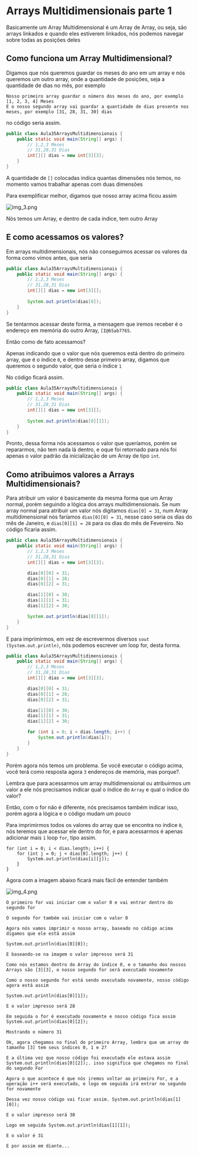 # Arrays Multidimensionais parte 1
Basicamente um Array Multidimensional é um Array de Array, ou seja, são arrays linkados e quando eles estiverem linkados,
nós podemos navegar sobre todas as posições deles

## Como funciona um Array Multidimensional?
Digamos que nós queremos guardar os meses do ano em um array e nós queremos um outro array, onde a quantidade de posições,
seja a quantidade de dias no mês, por exemplo

```text
Nosso primeiro array guardar o número dos meses do ano, por exemplo [1, 2, 3, 4] Meses
E o nosso segundo array vai guardar a quantidade de dias presente nos meses, por exemplo [31, 28, 31, 30] dias
```
no código seria assim.
```java
public class Aula35ArraysMultidimensionais {
    public static void main(String[] args) {
        // 1,2,3 Meses
        // 31,28,31 Dias
        int[][] dias = new int[3][3];
    }
}
```
A quantidade de `[]` colocadas indica quantas dimensões nós temos, no momento vamos trabalhar apenas com duas dimensões

Para exemplificar melhor, digamos que nosso array acima ficou assim

![img_3.png](img_3.png)

Nós temos um Array, e dentro de cada índice, tem outro Array

## E como acessamos os valores?
Em arrays multidimensionais, nós não conseguimos acessar os valores da forma como vimos antes, que seria
```java
public class Aula35ArraysMultidimensionais {
    public static void main(String[] args) {
        // 1,2,3 Meses
        // 31,28,31 Dias
        int[][] dias = new int[3][];
        
        System.out.println(dias[0]);
    }
}
```
Se tentarmos acessar deste forma, a mensagem que iremos receber é o endereço em memória do outro Array, `[I@65ab7765`.

Então como de fato acessamos?

Apenas indicando que o valor que nós queremos está dentro do primeiro array, que é o índice `0`, e dentro desse primeiro array, digamos que
queremos o segundo valor, que seria o índice `1`

No código ficará assim.
```java
public class Aula35ArraysMultidimensionais {
    public static void main(String[] args) {
        // 1,2,3 Meses
        // 31,28,31 Dias
        int[][] dias = new int[3][];
        
        System.out.println(dias[0][1]);
    }
}
```
Pronto, dessa forma nós acessamos o valor que queríamos, porém se repararmos, não tem nada lá dentro, e oque foi retornado para nós foi
apenas o valor padrão da inicialização de um Array de tipo `int`.

## Como atribuimos valores a Arrays Multidimensionais?
Para atribuir um valor é basicamente da mesma forma que um Array normal, porém seguindo a lógica dos arrays multidimensionais. 
Se num array normal para atribuir um valor nós digitamos `dias[0] = 31`, num Array multidimensional nós faríamos `dias[0][0] = 31`, nesse
caso seria os dias do mês de Janeiro, e `dias[0][1] = 28` para os dias do mês de Fevereiro. No código ficaria assim.

```java
public class Aula35ArraysMultidimensionais {
    public static void main(String[] args) {
        // 1,2,3 Meses
        // 31,28,31 Dias
        int[][] dias = new int[3][3];

        dias[0][0] = 31;
        dias[0][1] = 28;
        dias[0][2] = 31;

        dias[1][0] = 30;
        dias[1][1] = 31;
        dias[1][2] = 30;

        System.out.println(dias[0][1]);
    }
}
```
E para imprimirmos, em vez de escrevermos diversos `sout (System.out.println)`, nós podemos escrever um loop for, desta forma.
```java
public class Aula35ArraysMultidimensionais {
    public static void main(String[] args) {
        // 1,2,3 Meses
        // 31,28,31 Dias
        int[][] dias = new int[3][3];

        dias[0][0] = 31;
        dias[0][1] = 28;
        dias[0][2] = 31;

        dias[1][0] = 30;
        dias[1][1] = 31;
        dias[1][2] = 30;

        for (int i = 0; i < dias.length; i++) {
            System.out.println(dias[i]);
        }
    }
}
```
Porém agora nós temos um problema. Se você executar o código acima, você terá como resposta agora `3` endereços de memória, mas porque?.

Lembra que para acessarmos um array multidimensional ou atribuirmos um valor a ele nós precisamos indicar qual o índice do `Array` e
qual o índice do valor?

Então, com o for não é diferente, nós precisamos também indicar isso, porém agora a lógica e o código mudam um pouco

Para imprimirmos todos os valores do array que se encontra no índice `0`, nós teremos que acessar ele dentro do for, e para
acessarmos é apenas adicionar mais `1` loop `for`, tipo assim.
```text
for (int i = 0; i < dias.length; i++) {
    for (int j = 0; j < dias[0].length; j++) {
        System.out.println(dias[i][j]);
    }
}
```
Agora com a imagem abaixo ficará mais fácil de entender também

![img_4.png](img_4.png)

```text
O primeiro for vai iniciar com o valor 0 e vai entrar dentro do segundo for

O segundo for também vai iniciar com o valor 0

Agora nós vamos imprimir o nosso array, baseado no código acima digamos que ele está assim

System.out.println(dias[0][0]);

E baseando-se na imagem o valor impresso será 31

Como nós estamos dentro do Array do índice 0, e o tamanho dos nossos Arrays são [3][3], o nosso segundo for será executado novamente

Como o nosso segundo for está sendo executado novamente, nosso código agora está assim

System.out.println(dias[0][1]);

E o valor impresso será 28

Em seguida o for é executado novamente e nosso código fica assim System.out.println(dias[0][2]);

Mostrando o número 31

Ok, agora chegamos no final do primeiro Array, lembra que um array de tamanho [3] tem seus índices 0, 1 e 2?

E a última vez que nosso código foi executado ele estava assim System.out.println(dias[0][2]);. isso significa que chegamos no final do segundo For

Agora o que acontece é que nós iremos voltar ao primeiro For, e a operação i++ será executada, e logo em seguida irá entrar no segundo for novamente

Dessa vez nosso código vai ficar assim. System.out.println(dias[1][0]);

E o valor impresso será 30

Logo em seguida System.out.println(dias[1][1]);

E o valor é 31

E por assim em diante...
```